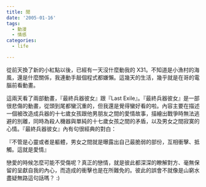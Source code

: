 ```yaml
---
title: 閒
date: '2005-01-16'
tags:
  - 動漫
  - 情感
categories:
  - life

---
```

從前天換了新的小紅點以後，已經有一天沒什麼動我的 X31。不知道是小漁村的海風，還是什麼關係，我連動手敲個程式都嫌懶。這幾天的生活，幾乎就是在哥的電腦前看動畫。  
  
這兩天看了兩部動畫，『最終兵器彼女』跟『Last Exile』。『最終兵器彼女』是一部很悲傷的動畫，從頭到尾都蠻沉重的，但我還是覺得蠻好看的啦。內容主要在描述一個被改造成兵器的十七歲女孩跟他男朋友之間的愛情故事，描繪出戰爭時無法逃避的別離，同時為殺人機器與單純的十七歲女孩之間的矛盾，以及男女之間寂寞的心情。『最終兵器彼女』內有句很經典的對白：  
  
『不管是心靈或者是軀體，男女之間就是曝露出自己最脆弱的部份，互相衝擊、抵觸。這就是愛情』  
  
戀愛的時候怎麼可能不受傷呢？真正的戀情，就是彼此都深深的瞭解對方、毫無保留的呈獻自我的內心，而造成的衝擊也是在所難免的。彼此的誤會不就像是山窮水盡疑無路這句話嗎？ :)